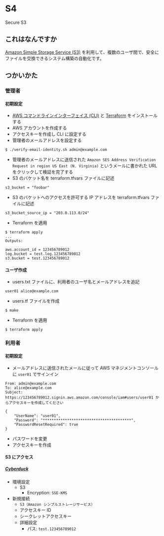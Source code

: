 # S4
Secure S3

## これはなんですか

[Amazon Simple Storage Service (S3)](https://aws.amazon.com/documentation/s3/) を利用して、複数のユーザ間で、安全にファイルを交換できるシステム構築の自動化です。

## つかいかた

### 管理者

#### 初期設定

* [AWS コマンドラインインターフェイス (CLI)](https://aws.amazon.com/cli/) と [Terraform](https://www.terraform.io/) をインストールする
* AWS アカウントを作成する
* アクセスキーを作成し CLI に設定する
* 管理者のメールアドレスを設定する
```
$ ./verify-email-identity.sh admin@example.com
```
* 管理者のメールアドレスに送信された `Amazon SES Address Verification Request in region US East (N. Virginia)` というメールに書かれた URL をクリックして検証を完了する
* S3 のバケット名を terraform.tfvars ファイルに記述
```
s3_bucket = "foobar"
```
* S3 のバケットへのアクセスを許可する IP アドレスを terraform.tfvars ファイルに記述
```
s3_bucket_source_ip = "203.0.113.0/24"
```
* Terraform を適用
```
$ terraform apply
...
Outputs:

aws.account_id = 123456789012
log.bucket = test.log.123456789012
s3.bucket = test.123456789012
```

#### ユーザ作成

* users.txt ファイルに、利用者のユーザ名とメールアドレスを追記
```
user01 alice@example.com
```
* users.tf ファイルを作成
```
$ make
```
* Terraform を適用
```
$ terraform apply
```

### 利用者

#### 初期設定

* メールアドレスに送信されたメールに従って AWS マネジメントコンソールに `user01` でサインイン
```
From: admin@example.com
To: alice@example.com
Subject: https://123456789012.signin.aws.amazon.com/console/iam#users/user01 からアクセスキーを作成してください

{
    "UserName": "user01",
    "Password": "****************************************",
    "PasswordResetRequired": true
}
```
* パスワードを変更
* アクセスキーを作成

#### S3 にアクセス

##### [Cyberduck](https://cyberduck.io/)

* 環境設定
  * S3
    * Encryption: `SSE-KMS`
* 新規接続
  * `S3（Amazon シンプルストレージサービス）`
  * アクセスキー ID
  * シークレットアクセスキー
  * 詳細設定
    * パス: `test.123456789012`

